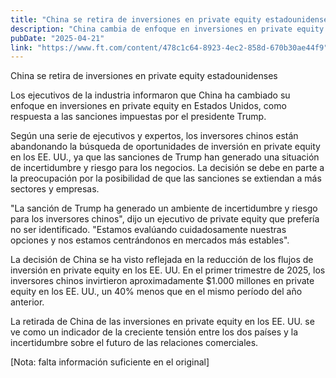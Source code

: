 ```yaml
---
title: "China se retira de inversiones en private equity estadounidenses"
description: "China cambia de enfoque en inversiones en private equity debido a las sanciones de Trump"
pubDate: "2025-04-21"
link: "https://www.ft.com/content/478c1c64-8923-4ec2-858d-670b30ae44f9"
---
```

China se retira de inversiones en private equity estadounidenses

Los ejecutivos de la industria informaron que China ha cambiado su enfoque en inversiones en private equity en Estados Unidos, como respuesta a las sanciones impuestas por el presidente Trump.

Según una serie de ejecutivos y expertos, los inversores chinos están abandonando la búsqueda de oportunidades de inversión en private equity en los EE. UU., ya que las sanciones de Trump han generado una situación de incertidumbre y riesgo para los negocios. La decisión se debe en parte a la preocupación por la posibilidad de que las sanciones se extiendan a más sectores y empresas.

"La sanción de Trump ha generado un ambiente de incertidumbre y riesgo para los inversores chinos", dijo un ejecutivo de private equity que prefería no ser identificado. "Estamos evalúando cuidadosamente nuestras opciones y nos estamos centrándonos en mercados más estables".

La decisión de China se ha visto reflejada en la reducción de los flujos de inversión en private equity en los EE. UU. En el primer trimestre de 2025, los inversores chinos invirtieron aproximadamente $1.000 millones en private equity en los EE. UU., un 40% menos que en el mismo período del año anterior.

La retirada de China de las inversiones en private equity en los EE. UU. se ve como un indicador de la creciente tensión entre los dos países y la incertidumbre sobre el futuro de las relaciones comerciales.

[Nota: falta información suficiente en el original]